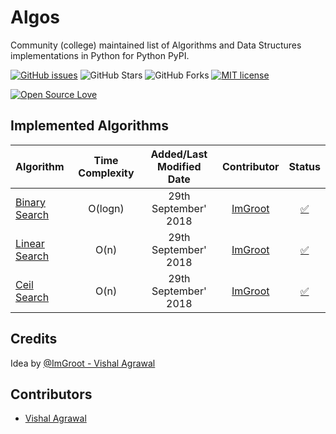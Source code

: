 # Algos

Community (college) maintained list of Algorithms and Data Structures implementations in Python for Python PyPI.

[![GitHub issues](https://img.shields.io/github/issues/RCubedClub/algos.svg)](https://github.com/RCubedClub/algos/issues)
![GitHub Stars](https://img.shields.io/github/stars/RCubedClub/algos.svg)
![GitHub Forks](https://img.shields.io/github/forks/RCubedClub/algos.svg)
[![MIT license](http://img.shields.io/badge/license-MIT-brightgreen.svg)](http://opensource.org/licenses/MIT)


[![Open Source Love](https://badges.frapsoft.com/os/v3/open-source-200x33.png?v=103)](https://github.com/RCubedClub/algos)


## Implemented Algorithms


| Algorithm | Time Complexity | Added/Last Modified Date | Contributor | Status |
|:-------------------------|:---------------------------:|:---------------------------:|:-----------------------------:|:-----------------:|
|         [Binary Search](https://www.geeksforgeeks.org/binary-search/)         |   O(logn)     |       29th September' 2018        |       [ImGroot](https://github.com/vishuvish)     |   [:white_check_mark:](https://github.com/RCubedClub/algos/blob/master/search/binary_search.py)  |
|         [Linear Search](https://www.geeksforgeeks.org/linear-search/)         |   O(n)     |       29th September' 2018        |       [ImGroot](https://github.com/vishuvish)     |   [:white_check_mark:](https://github.com/RCubedClub/algos/blob/master/search/linear_search.py)  |
|         [Ceil Search](https://www.geeksforgeeks.org/find-floor-ceil-unsorted-array/)         |    O(n)     |       29th September' 2018        |       [ImGroot](https://github.com/vishuvish)     |   [:white_check_mark:](https://github.com/RCubedClub/algos/blob/master/search/ceil_search_linear.py)  |


## Credits

Idea by [@ImGroot - Vishal Agrawal](https://github.com/vishuvish)


## Contributors

* [Vishal Agrawal](https://github.com/vishuvish)
